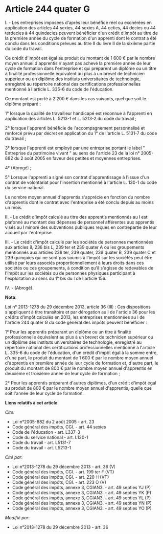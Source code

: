 # Article 244 quater G

I. - Les entreprises imposées d'après leur bénéfice réel ou exonérées en application des articles 44 sexies, 44 sexies A, 44
octies, 44 decies ou 44 terdecies à 44 quindecies peuvent bénéficier d'un crédit d'impôt au titre de la première année du
cycle de formation d'un apprenti dont le contrat a été conclu dans les conditions prévues au titre II du livre II de la
sixième partie du code du travail. 

Ce crédit d'impôt est égal au produit du montant de 1 600 € par le nombre moyen annuel d'apprentis n'ayant pas achevé la
première année de leur cycle de formation dans l'entreprise et qui préparent un diplôme ou un titre à finalité
professionnelle équivalent au plus à un brevet de technicien supérieur ou un diplôme des instituts universitaires de
technologie, enregistré au répertoire national des certifications professionnelles mentionné à l'article L. 335-6 du code de
l'éducation. 

Ce montant est porté à 2 200 € dans les cas suivants, quel que soit le diplôme préparé : 

1° lorsque la qualité de travailleur handicapé est reconnue à l'apprenti en application des articles L. 5213-1 et L. 5213-2
du code du travail ; 

2° lorsque l'apprenti bénéficie de l'accompagnement personnalisé et renforcé prévu par décret en application du 1° de
l'article L. 5131-7 du code du travail ; 

3° lorsque l'apprenti est employé par une entreprise portant le label " Entreprise du patrimoine vivant " au sens de
l'article 23 de la loi n° 2005-882 du 2 août 2005 en faveur des petites et moyennes entreprises. 

4° (Abrogé) ;

5° Lorsque l'apprenti a signé son contrat d'apprentissage à l'issue d'un contrat de volontariat pour l'insertion mentionné à
l'article L. 130-1 du code du service national. 

Le nombre moyen annuel d'apprentis s'apprécie en fonction du nombre d'apprentis dont le contrat avec l'entreprise a été
conclu depuis au moins un mois. 

II. - Le crédit d'impôt calculé au titre des apprentis mentionnés au I est plafonné au montant des dépenses de personnel
afférentes aux apprentis visés au I minoré des subventions publiques reçues en contrepartie de leur accueil par
l'entreprise. 

III. - Le crédit d'impôt calculé par les sociétés de personnes mentionnées aux articles 8, 238 bis L, 239 ter et 239 quater A
ou les groupements mentionnés aux articles 238 ter, 239 quater, 239 quater B, 239 quater C et 239 quinquies qui ne sont pas
soumis à l'impôt sur les sociétés peut être utilisé par leurs associés proportionnellement à leurs droits dans ces sociétés
ou ces groupements, à condition qu'il s'agisse de redevables de l'impôt sur les sociétés ou de personnes physiques
participant à l'exploitation au sens du 1° bis du I de l'article 156. 

IV. - (Abrogé).

**Nota:**

Loi n° 2013-1278 du 29 décembre 2013, article 36 (III) : Ces dispositions s'appliquent à titre transitoire et par dérogation
au I de l'article 36 pour les crédits d'impôt calculés en 2013, les entreprises mentionnées au I de l'article 244 quater G du
code général des impôts peuvent bénéficier : 

1° Pour les apprentis préparant un diplôme ou un titre à finalité professionnelle équivalent au plus à un brevet de
technicien supérieur ou un diplôme des instituts universitaires de technologie, enregistré au répertoire national des
certifications professionnelles mentionné à l'article L. 335-6 du code de l'éducation, d'un crédit d'impôt égal à la somme
entre, d'une part, le produit du montant de 1 600 € par le nombre moyen annuel d'apprentis en première année de leur cycle de
formation et, d'autre part, le produit du montant de 800 € par le nombre moyen annuel d'apprentis en deuxième et troisième
année de leur cycle de formation ; 

2° Pour les apprentis préparant d'autres diplômes, d'un crédit d'impôt égal au produit de 800 € par le nombre moyen annuel
d'apprentis, quelle que soit l'année de leur cycle de formation.

**Liens relatifs à cet article**

_Cite_:

  - Loi n°2005-882 du 2 août 2005 - art. 23
  - Code général des impôts, CGI. - art. 44 sexies
  - Code de l'éducation - art. L337-3
  - Code du service national - art. L130-1
  - Code du travail - art. L5131-7
  - Code du travail - art. L5213-1

_Cité par_:

  - Loi n°2013-1278 du 29 décembre 2013 - art. 36 (V)
  - Code général des impôts, CGI. - art. 199 ter F (VT)
  - Code général des impôts, CGI. - art. 220 H (VT)
  - Code général des impôts, CGI. - art. 223 O (V)
  - Code général des impôts, annexe 3, CGIAN3. - art. 49 septies YJ (P)
  - Code général des impôts, annexe 3, CGIAN3. - art. 49 septies YK (P)
  - Code général des impôts, annexe 3, CGIAN3. - art. 49 septies YL (P)
  - Code général des impôts, annexe 3, CGIAN3. - art. 49 septies YN (P)
  - Code général des impôts, annexe 3, CGIAN3. - art. 49 septies YO (P)

_Modifié par_:

  - Loi n°2013-1278 du 29 décembre 2013 - art. 36
